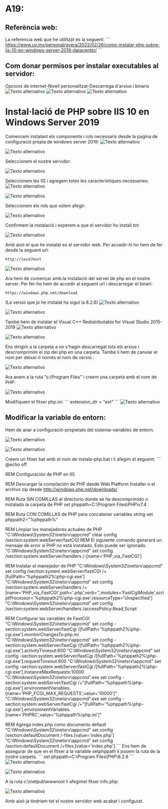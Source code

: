 # A19:
## Referència web:
La referencia web que he utilitzat és la seguent:
´´´
    https://www.uv.mx/personal/gvera/2022/02/26/como-instalar-php-sobre-iis-10-en-windows-server-2019-datacenter/
´´´
## Com donar permisos per instalar executables al servidor:
Opcions de internet-Nivell personalitzat-Descarrega d'arxius i binaris
![Texto alternativo](./media/13.png)
![Texto alternativo](./media/14.png)
![Texto alternativo](./media/15.png)

# Instal·lació de PHP sobre IIS 10 en Windows Server 2019
 
Comencem instalant els components i rols necessaris desde la pagina de configuració pròpia de windows server 2019:
![Texto alternativo](./media/1.png)

![Texto alternativo](./media/2.png)

Seleccionem el nostre servidor:

![Texto alternativo](./media/3.png)

Seleccionem les IIS i agregem totes les característiques necessaries:
![Texto alternativo](./media/5.png)

![Texto alternativo](./media/4.png)

Seleccionem els rols que volem afegir:

![Texto alternativo](./media/6.png)

Confirmem la instalació i esperem a que el servidor ho instali tot:

![Texto alternativo](./media/7.png)

Amb això el que he instalat es el servidor web. Per accedir-hi ho hem de fer desde la seguent url:
```
http://localhost
```
![Texto alternativo](./media/8.png)

Ara hem de començar amb la instalació del servei de php en el nostre server. Per fer-ho hem de accedir al seguent url i descarregar el binari:
```
https://windows.php.net/download
```
(La versió que jo he instalat ha sigut la 8.2.6)
![Texto alternativo](./media/9.png)

![Texto alternativo](./media/10.png)

També hem de instalar el Visual C++ Redistributable for Visual Studio 2015-2019
![Texto alternativo](./media/11.png)

![Texto alternativo](./media/12.png)

Ens dirigim a la carpeta a on s'hagin descarregat tots els arxius i descromprimim el zip del php en una carpeta. També li hem de canviar el nom per deixar-li només el nom de versió.:

![Texto alternativo](./media/16.png)

Ara anem a la ruta "c:\\Program Files" i creem una carpeta amb el nom de PHP:

![Texto alternativo](./media/17.png)

Modifiquem el fitxer php.ini:
´´´
extension_dir = "ext"
´´´
![Texto alternativo](./media/18.png)

## Modificar la variable de entorn:

Hem de anar a configuració-propietats del sistema-variables de entorn.

![Texto alternativo](./media/19.png)

![Texto alternativo](./media/20.png)

Creem un fitxer bat amb el nom de instala-php.bat i li afegim el seguent:
´´´
@echo off

REM Configuración de PHP en IIS

REM Descargar la compilación de PHP desde Web Platform Installer o el archivo zip desde http://windows.php.net/downloads/

REM Ruta SIN COMILLAS al directorio donde se ha descomprimido o instalado la carpeta de PHP
set phppath=C:\Program Files\PHP\v7.4

REM Ruta CON COMILLAS de PHP para concatenar variables string
set phppath2="%phppath%"

REM Limpiar los manejadores actuales de PHP
"C:\Windows\System32\inetsrv\appcmd" clear config /section:system.webServer/fastCGI
REM El siguiente comando generará un mensaje de error si PHP no está instalado. Esto puede ser ignorado.
"C:\Windows\System32\inetsrv\appcmd" set config /section:system.webServer/handlers /-[name='PHP_via_FastCGI']

REM Instalar el manejador de PHP
"C:\Windows\System32\inetsrv\appcmd" set config /section:system.webServer/fastCGI /+[fullPath='%phppath2%\php-cgi.exe']
"C:\Windows\System32\inetsrv\appcmd" set config /section:system.webServer/handlers /+[name='PHP_via_FastCGI',path='*.php',verb='*',modules='FastCgiModule',scriptProcessor='%phppath2%\php-cgi.exe',resourceType='Unspecified']
"C:\Windows\System32\inetsrv\appcmd" set config /section:system.webServer/handlers /accessPolicy:Read,Script

REM Configurar las variables de FastCGI
"C:\Windows\System32\inetsrv\appcmd" set config -section:system.webServer/fastCgi /[fullPath='%phppath2%\php-cgi.exe'].monitorChangesTo:php.ini
"C:\Windows\System32\inetsrv\appcmd" set config -section:system.webServer/fastCgi /[fullPath='%phppath2%\php-cgi.exe'].activityTimeout:600
"C:\Windows\System32\inetsrv\appcmd" set config -section:system.webServer/fastCgi /[fullPath='%phppath2%\php-cgi.exe'].requestTimeout:600
"C:\Windows\System32\inetsrv\appcmd" set config -section:system.webServer/fastCgi /[fullPath='%phppath2%\php-cgi.exe'].instanceMaxRequests:10000
"C:\Windows\System32\inetsrv\appcmd".exe set config -section:system.webServer/fastCgi /+"[fullPath='%phppath%\php-cgi.exe'].environmentVariables.[name='PHP_FCGI_MAX_REQUESTS',value='10000']"
"C:\Windows\System32\inetsrv\appcmd".exe set config -section:system.webServer/fastCgi /+"[fullPath='%phppath%\php-cgi.exe'].environmentVariables.[name='PHPRC',value='%phppath%\php.ini']"

REM Agrega index.php como documento default
"C:\Windows\System32\inetsrv\appcmd" set config /section:defaultDocument /-files.[value='index.php']
"C:\Windows\System32\inetsrv\appcmd" set config /section:defaultDocument /+files.[value='index.php']
´´´
Ens hem de assegurar de que en el fitxer a la variable setphppath li posem la ruta de la nostre carpeta.
´´´
set phppath=C:\Program Files\PHP\8.2.6
´´´
![Texto alternativo](./media/21.png)

![Texto alternativo](./media/22.png)

A la ruta c:\inetpub\wwwroot li afegimel fitxer info.php:

![Texto alternativo](./media/23.png)

Amb això ja tindriem tot el nostre servidor web acabat i configurat.

